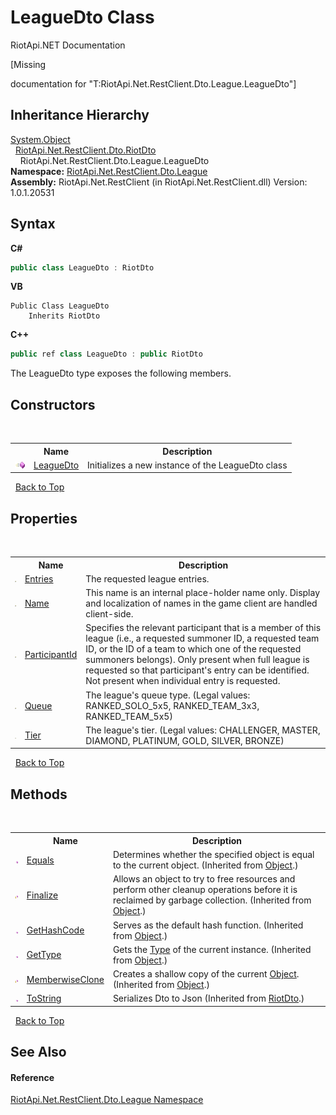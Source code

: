 # LeagueDto Class
RiotApi.NET Documentation 

\[Missing <summary> documentation for "T:RiotApi.Net.RestClient.Dto.League.LeagueDto"\]


## Inheritance Hierarchy
<a href="http://msdn2.microsoft.com/en-us/library/e5kfa45b" target="_blank">System.Object</a><br />&nbsp;&nbsp;<a href="22bc6593-2751-9b34-8b72-58f2176b2e98">RiotApi.Net.RestClient.Dto.RiotDto</a><br />&nbsp;&nbsp;&nbsp;&nbsp;RiotApi.Net.RestClient.Dto.League.LeagueDto<br />
**Namespace:**&nbsp;<a href="8350cde7-204c-fa93-8c4c-74d78064ba03">RiotApi.Net.RestClient.Dto.League</a><br />**Assembly:**&nbsp;RiotApi.Net.RestClient (in RiotApi.Net.RestClient.dll) Version: 1.0.1.20531

## Syntax

**C#**<br />
``` C#
public class LeagueDto : RiotDto
```

**VB**<br />
``` VB
Public Class LeagueDto
	Inherits RiotDto
```

**C++**<br />
``` C++
public ref class LeagueDto : public RiotDto
```

The LeagueDto type exposes the following members.


## Constructors
&nbsp;<table><tr><th></th><th>Name</th><th>Description</th></tr><tr><td>![Public method](media/pubmethod.gif "Public method")</td><td><a href="20f6c345-44d5-774a-c6fa-5dbf6d350a3c">LeagueDto</a></td><td>
Initializes a new instance of the LeagueDto class</td></tr></table>&nbsp;
<a href="#leaguedto-class">Back to Top</a>

## Properties
&nbsp;<table><tr><th></th><th>Name</th><th>Description</th></tr><tr><td>![Public property](media/pubproperty.gif "Public property")</td><td><a href="d575171e-521e-c090-cbb9-f417655c2184">Entries</a></td><td>
The requested league entries.</td></tr><tr><td>![Public property](media/pubproperty.gif "Public property")</td><td><a href="8fa71783-6e32-f616-abaa-024a2fa954f3">Name</a></td><td>
This name is an internal place-holder name only. Display and localization of names in the game client are handled client-side.</td></tr><tr><td>![Public property](media/pubproperty.gif "Public property")</td><td><a href="33a8b36b-6479-2676-e662-52838ce2ecd8">ParticipantId</a></td><td>
Specifies the relevant participant that is a member of this league (i.e., a requested summoner ID, a requested team ID, or the ID of a team to which one of the requested summoners belongs). Only present when full league is requested so that participant's entry can be identified. Not present when individual entry is requested.</td></tr><tr><td>![Public property](media/pubproperty.gif "Public property")</td><td><a href="5892a185-84f4-0611-2b99-394b1b69a425">Queue</a></td><td>
The league's queue type. (Legal values: RANKED_SOLO_5x5, RANKED_TEAM_3x3, RANKED_TEAM_5x5)</td></tr><tr><td>![Public property](media/pubproperty.gif "Public property")</td><td><a href="2ebfa812-86bc-bf37-7ddf-61a716049b7a">Tier</a></td><td>
The league's tier. (Legal values: CHALLENGER, MASTER, DIAMOND, PLATINUM, GOLD, SILVER, BRONZE)</td></tr></table>&nbsp;
<a href="#leaguedto-class">Back to Top</a>

## Methods
&nbsp;<table><tr><th></th><th>Name</th><th>Description</th></tr><tr><td>![Public method](media/pubmethod.gif "Public method")</td><td><a href="http://msdn2.microsoft.com/en-us/library/bsc2ak47" target="_blank">Equals</a></td><td>
Determines whether the specified object is equal to the current object.
 (Inherited from <a href="http://msdn2.microsoft.com/en-us/library/e5kfa45b" target="_blank">Object</a>.)</td></tr><tr><td>![Protected method](media/protmethod.gif "Protected method")</td><td><a href="http://msdn2.microsoft.com/en-us/library/4k87zsw7" target="_blank">Finalize</a></td><td>
Allows an object to try to free resources and perform other cleanup operations before it is reclaimed by garbage collection.
 (Inherited from <a href="http://msdn2.microsoft.com/en-us/library/e5kfa45b" target="_blank">Object</a>.)</td></tr><tr><td>![Public method](media/pubmethod.gif "Public method")</td><td><a href="http://msdn2.microsoft.com/en-us/library/zdee4b3y" target="_blank">GetHashCode</a></td><td>
Serves as the default hash function.
 (Inherited from <a href="http://msdn2.microsoft.com/en-us/library/e5kfa45b" target="_blank">Object</a>.)</td></tr><tr><td>![Public method](media/pubmethod.gif "Public method")</td><td><a href="http://msdn2.microsoft.com/en-us/library/dfwy45w9" target="_blank">GetType</a></td><td>
Gets the <a href="http://msdn2.microsoft.com/en-us/library/42892f65" target="_blank">Type</a> of the current instance.
 (Inherited from <a href="http://msdn2.microsoft.com/en-us/library/e5kfa45b" target="_blank">Object</a>.)</td></tr><tr><td>![Protected method](media/protmethod.gif "Protected method")</td><td><a href="http://msdn2.microsoft.com/en-us/library/57ctke0a" target="_blank">MemberwiseClone</a></td><td>
Creates a shallow copy of the current <a href="http://msdn2.microsoft.com/en-us/library/e5kfa45b" target="_blank">Object</a>.
 (Inherited from <a href="http://msdn2.microsoft.com/en-us/library/e5kfa45b" target="_blank">Object</a>.)</td></tr><tr><td>![Public method](media/pubmethod.gif "Public method")</td><td><a href="e5b2e748-9f2c-8c52-118b-c0e16562d719">ToString</a></td><td>
Serializes Dto to Json
 (Inherited from <a href="22bc6593-2751-9b34-8b72-58f2176b2e98">RiotDto</a>.)</td></tr></table>&nbsp;
<a href="#leaguedto-class">Back to Top</a>

## See Also


#### Reference
<a href="8350cde7-204c-fa93-8c4c-74d78064ba03">RiotApi.Net.RestClient.Dto.League Namespace</a><br />